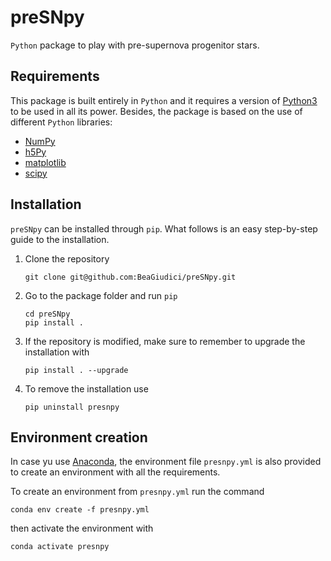 # preSNpy
`Python` package to play with pre-supernova progenitor stars.

## Requirements

This package is built entirely in `Python` and it requires a version of [Python3](https://www.python.org/) to be used in all its power.
Besides, the package is based on the use of different `Python` libraries:
 - [NumPy](https://numpy.org/)
 - [h5Py](https://www.h5py.org/)
 - [matplotlib](https://matplotlib.org/)
 - [scipy](https://scipy.org/)

## Installation
`preSNpy` can be installed through `pip`. What follows is an easy step-by-step guide to the installation.

1. Clone the repository
   ```
   git clone git@github.com:BeaGiudici/preSNpy.git
   ```
2. Go to the package folder and run `pip`
   ```
   cd preSNpy
   pip install .
   ```
3. If the repository is modified, make sure to remember to upgrade the installation with
   ```
   pip install . --upgrade
   ```
4. To remove the installation use
   ```
   pip uninstall presnpy
   ```

## Environment creation

In case yu use [Anaconda](https://docs.anaconda.com/), the environment file `presnpy.yml` is also provided to create an environment with all the requirements.

To create an environment from `presnpy.yml` run the command
```
conda env create -f presnpy.yml
```
then activate the environment with
```
conda activate presnpy
```
